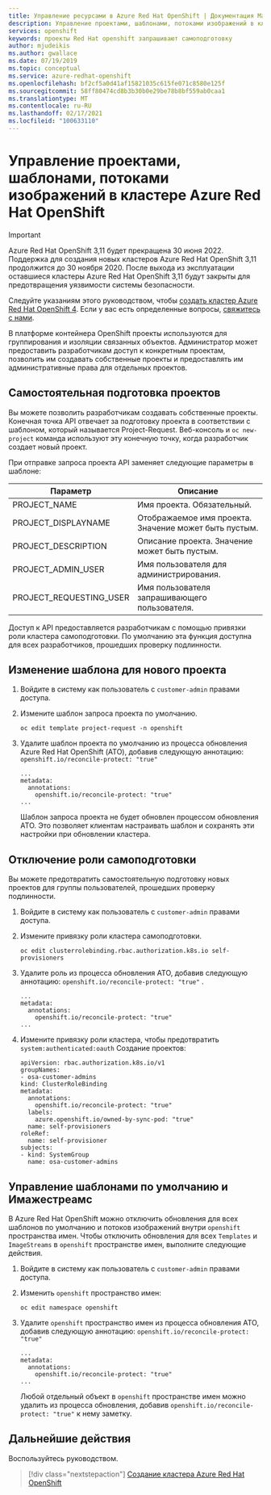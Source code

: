```yaml
---
title: Управление ресурсами в Azure Red Hat OpenShift | Документация Майкрософт
description: Управление проектами, шаблонами, потоками изображений в кластере Azure Red Hat OpenShift
services: openshift
keywords: проекты Red Hat openshift запрашивают самоподготовку
author: mjudeikis
ms.author: gwallace
ms.date: 07/19/2019
ms.topic: conceptual
ms.service: azure-redhat-openshift
ms.openlocfilehash: bf2cf5a0d41af15821035c615fe071c8580e125f
ms.sourcegitcommit: 58ff80474cd8b3b30b0e29be78b8bf559ab0caa1
ms.translationtype: MT
ms.contentlocale: ru-RU
ms.lasthandoff: 02/17/2021
ms.locfileid: "100633110"
---
```

# <a name="manage-projects-templates-image-streams-in-an-azure-red-hat-openshift-cluster"></a>Управление проектами, шаблонами, потоками изображений в кластере Azure Red Hat OpenShift

> [!IMPORTANT]
> Azure Red Hat OpenShift 3,11 будет прекращена 30 июня 2022. Поддержка для создания новых кластеров Azure Red Hat OpenShift 3,11 продолжится до 30 ноября 2020. После выхода из эксплуатации оставшиеся кластеры Azure Red Hat OpenShift 3,11 будут закрыты для предотвращения уязвимости системы безопасности.
> 
> Следуйте указаниям этого руководством, чтобы [создать кластер Azure Red Hat OpenShift 4](tutorial-create-cluster.md).
> Если у вас есть определенные вопросы, [свяжитесь с нами](mailto:arofeedback@microsoft.com).

В платформе контейнера OpenShift проекты используются для группирования и изоляции связанных объектов. Администратор может предоставить разработчикам доступ к конкретным проектам, позволить им создавать собственные проекты и предоставлять им административные права для отдельных проектов.

## <a name="self-provisioning-projects"></a>Самостоятельная подготовка проектов

Вы можете позволить разработчикам создавать собственные проекты. Конечная точка API отвечает за подготовку проекта в соответствии с шаблоном, который называется Project-Request. Веб-консоль и `oc new-project` команда используют эту конечную точку, когда разработчик создает новый проект.

При отправке запроса проекта API заменяет следующие параметры в шаблоне:

| Параметр               | Описание                                    |
| ----------------------- | ---------------------------------------------- |
| PROJECT_NAME            | Имя проекта. Обязательный.             |
| PROJECT_DISPLAYNAME     | Отображаемое имя проекта. Значение может быть пустым. |
| PROJECT_DESCRIPTION     | Описание проекта. Значение может быть пустым.  |
| PROJECT_ADMIN_USER      | Имя пользователя для администрирования.       |
| PROJECT_REQUESTING_USER | Имя пользователя запрашивающего пользователя.           |

Доступ к API предоставляется разработчикам с помощью привязки роли кластера самоподготовки. По умолчанию эта функция доступна для всех разработчиков, прошедших проверку подлинности.

## <a name="modify-the-template-for-a-new-project"></a>Изменение шаблона для нового проекта 

1. Войдите в систему как пользователь с `customer-admin` правами доступа.

2. Измените шаблон запроса проекта по умолчанию.

   ```
   oc edit template project-request -n openshift
   ```

3. Удалите шаблон проекта по умолчанию из процесса обновления Azure Red Hat OpenShift (АТО), добавив следующую аннотацию: `openshift.io/reconcile-protect: "true"`

   ```
   ...
   metadata:
     annotations:
       openshift.io/reconcile-protect: "true"
   ...
   ```

   Шаблон запроса проекта не будет обновлен процессом обновления АТО. Это позволяет клиентам настраивать шаблон и сохранять эти настройки при обновлении кластера.

## <a name="disable-the-self-provisioning-role"></a>Отключение роли самоподготовки

Вы можете предотвратить самостоятельную подготовку новых проектов для группы пользователей, прошедших проверку подлинности.

1. Войдите в систему как пользователь с `customer-admin` правами доступа.

2. Измените привязку роли кластера самоподготовки.

   ```
   oc edit clusterrolebinding.rbac.authorization.k8s.io self-provisioners
   ```

3. Удалите роль из процесса обновления АТО, добавив следующую аннотацию: `openshift.io/reconcile-protect: "true"` .

   ```
   ...
   metadata:
     annotations:
       openshift.io/reconcile-protect: "true"
   ...
   ```

4. Измените привязку роли кластера, чтобы предотвратить `system:authenticated:oauth` Создание проектов:

   ```
   apiVersion: rbac.authorization.k8s.io/v1
   groupNames:
   - osa-customer-admins
   kind: ClusterRoleBinding
   metadata:
     annotations:
       openshift.io/reconcile-protect: "true"
     labels:
       azure.openshift.io/owned-by-sync-pod: "true"
     name: self-provisioners
   roleRef:
     name: self-provisioner
   subjects:
   - kind: SystemGroup
     name: osa-customer-admins
   ```

## <a name="manage-default-templates-and-imagestreams"></a>Управление шаблонами по умолчанию и Имажестреамс

В Azure Red Hat OpenShift можно отключить обновления для всех шаблонов по умолчанию и потоков изображений внутри `openshift` пространства имен.
Чтобы отключить обновления для всех `Templates` и `ImageStreams` в `openshift` пространстве имен, выполните следующие действия.

1. Войдите в систему как пользователь с `customer-admin` правами доступа.

2. Изменить `openshift` пространство имен:

   ```
   oc edit namespace openshift
   ```

3. Удалите `openshift` пространство имен из процесса обновления АТО, добавив следующую аннотацию: `openshift.io/reconcile-protect: "true"`

   ```
   ...
   metadata:
     annotations:
       openshift.io/reconcile-protect: "true"
   ...
   ```

   Любой отдельный объект в `openshift` пространстве имен можно удалить из процесса обновления, добавив `openshift.io/reconcile-protect: "true"` к нему заметку.

## <a name="next-steps"></a>Дальнейшие действия

Воспользуйтесь руководством.
> [!div class="nextstepaction"]
> [Создание кластера Azure Red Hat OpenShift](tutorial-create-cluster.md)
